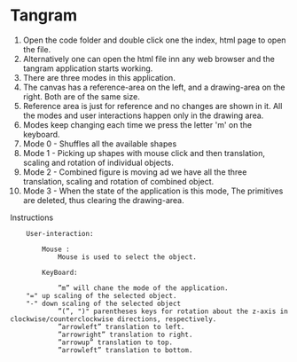# Tangram

1. Open the code folder and double click one the index, html page to open the file.
2. Alternatively one can open the html file inn any web browser and the tangram application starts working.
3. There are three modes in this application.
4. The canvas has a reference-area on the left, and a drawing-area on the right. Both are of the same size. 
5. Reference area is just for reference and no changes are shown in it. All the modes and user interactions happen only in the drawing area.
6. Modes keep changing each time we press the letter 'm' on the keyboard.
7. Mode 0 - Shuffles all the available shapes
8. Mode 1 - Picking up shapes with mouse click and then translation, scaling and rotation of individual objects.
9. Mode 2 - Combined figure is moving ad we have all the three translation, scaling and rotation of combined object.
10. Mode 3 - When the state of the application is this mode, The primitives are deleted, thus clearing the drawing-area.

Instructions

		User-interaction:

			Mouse : 
				Mouse is used to select the object.

			KeyBoard:
				
				”m” will chane the mode of the application.
        "=" up scaling of the selected object.
        "-" down scaling of the selected object
				”(”, ")" parentheses keys for rotation about the z-axis in clockwise/counterclockwise directions, respectively. 
				”arrowleft” translation to left.
				”arrowright” translation to right.
				”arrowup” translation to top.
				”arrowleft” translation to bottom.
